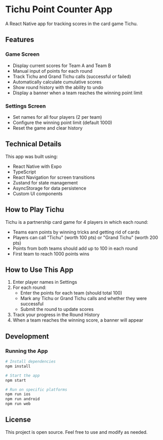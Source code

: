 # Tichu Point Counter App

A React Native app for tracking scores in the card game Tichu.

## Features

### Game Screen
- Display current scores for Team A and Team B
- Manual input of points for each round
- Track Tichu and Grand Tichu calls (successful or failed)
- Automatically calculate cumulative scores
- Show round history with the ability to undo
- Display a banner when a team reaches the winning point limit

### Settings Screen
- Set names for all four players (2 per team)
- Configure the winning point limit (default 1000)
- Reset the game and clear history

## Technical Details

This app was built using:
- React Native with Expo
- TypeScript
- React Navigation for screen transitions
- Zustand for state management
- AsyncStorage for data persistence
- Custom UI components

## How to Play Tichu

Tichu is a partnership card game for 4 players in which each round:
- Teams earn points by winning tricks and getting rid of cards
- Players can call "Tichu" (worth 100 pts) or "Grand Tichu" (worth 200 pts)
- Points from both teams should add up to 100 in each round
- First team to reach 1000 points wins

## How to Use This App

1. Enter player names in Settings
2. For each round:
   - Enter the points for each team (should total 100)
   - Mark any Tichu or Grand Tichu calls and whether they were successful
   - Submit the round to update scores
3. Track your progress in the Round History
4. When a team reaches the winning score, a banner will appear

## Development

### Running the App

```bash
# Install dependencies
npm install

# Start the app
npm start

# Run on specific platforms
npm run ios
npm run android
npm run web
```

## License

This project is open source. Feel free to use and modify as needed.
